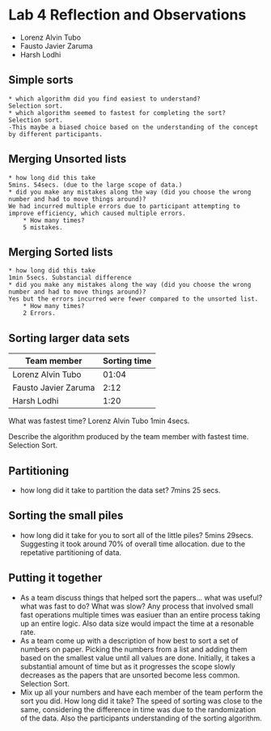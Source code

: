 # Lab 4 Reflection and Observations

* Lorenz Alvin Tubo
* Fausto Javier Zaruma
* Harsh Lodhi

## Simple sorts

	* which algorithm did you find easiest to understand?
	Selection sort.
	* which algorithm seemed to fastest for completing the sort?
	Selection sort. 
	-This maybe a biased choice based on the understanding of the concept by different participants.


## Merging Unsorted lists

	* how long did this take
	5mins. 54secs. (due to the large scope of data.)
	* did you make any mistakes along the way (did you choose the wrong number and had to move things around)?
	We had incurred multiple errors due to participant attempting to improve efficiency, which caused multiple errors.
		* How many times?
		5 mistakes. 


## Merging Sorted lists

	* how long did this take
	1min 5secs. Substancial difference
	* did you make any mistakes along the way (did you choose the wrong number and had to move things around)?
	Yes but the errors incurred were fewer compared to the unsorted list.
		* How many times?
		2 Errors.

## Sorting larger data sets

|Team member | Sorting time|
|---|---|
| Lorenz Alvin Tubo | 01:04 |
| Fausto Javier Zaruma | 2:12 |
| Harsh Lodhi | 1:20 |

What was fastest time?
Lorenz Alvin Tubo 1min 4secs.

Describe the algorithm produced by the team member with fastest time.
Selection Sort.

## Partitioning

* how long did it take to partition the data set?
7mins 25 secs.

## Sorting the small piles

* how long did it take for you to sort all of the little piles?
5mins 29secs. Suggesting it took around 70% of overall time allocation. due to the repetative partitioning of data.

## Putting it together

* As a team discuss things that helped sort the papers... what was useful? what was fast to do?  What was slow?
Any process that involved small fast operations multiple times was easiuer than an entire process taking up an entire logic. Also data size would impact the time at a resonable rate.
* As a team come up with a description of how best to sort a set of numbers on paper.
Picking the numbers from a list and adding them based on the smallest value until all values are done. Initially, it takes a substantial amount of time but as it progresses the scope slowly decreases as the papers that are unsorted become less common. Selection Sort. 
* Mix up all your numbers and have each member of the team perform the sort you did.  How long did it take?
The speed of sorting was close to the same, considering the difference in time was due to the randomization of the data. Also the participants understanding of the sorting algorithm. 


